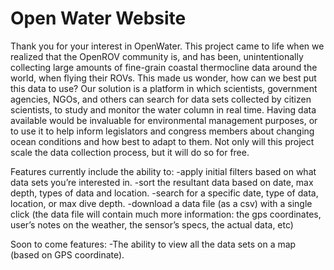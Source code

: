 # Open Water Website
Thank you for your interest in OpenWater. This project came to life when we realized that the OpenROV community is, and has been, unintentionally collecting large amounts of fine-grain coastal thermocline data around the world, when flying their ROVs. This made us wonder, how can we best put this data to use? Our solution is a platform in which scientists, government agencies, NGOs, and others can search for data sets collected by citizen scientists, to study and monitor the water column in real time. Having data available would be invaluable for environmental management purposes, or to use it to help inform legislators and congress members about changing ocean conditions and how best to adapt to them. Not only will this project scale the data collection process, but it will do so for free.

Features currently include the ability to: 
-apply initial filters based on what data sets you’re interested in.
-sort the resultant data based on date, max depth, types of data and location.
-search for a specific date, type of data, location, or max dive depth.
-download a data file (as a csv) with a single click (the data file will contain much more information: the gps coordinates, user’s notes on the weather, the sensor’s specs, the actual data, etc)

Soon to come features:
-The ability to view all the data sets on a map (based on GPS coordinate).